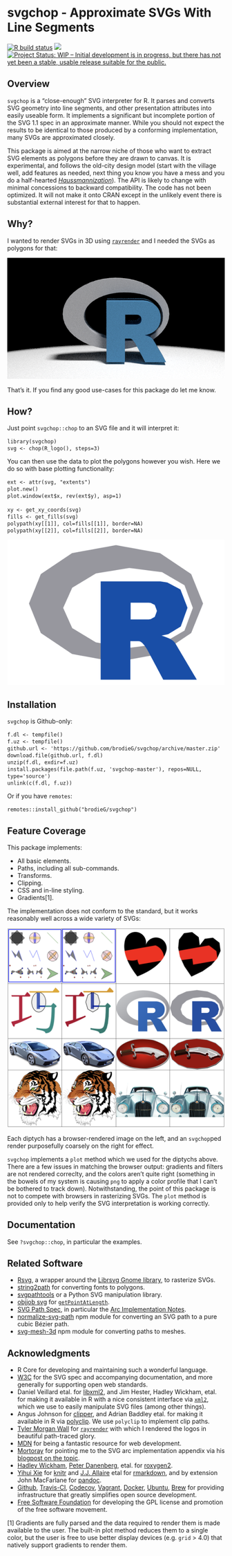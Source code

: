 <!-- README.md is generated from README.Rmd. Please edit that file

library(rmarkdown)
render('README.Rmd', output_format=md_document())
# render('README.Rmd', output_format=html_vignette())
-->
svgchop - Approximate SVGs With Line Segments
=============================================

<!-- badges: start -->
[![R build
status](https://github.com/brodieG/svgchop/workflows/R-CMD-check/badge.svg)](https://github.com/brodieG/svgchop/actions)
[![](https://codecov.io/github/brodieG/svgchop/coverage.svg?branch=master)](https://codecov.io/github/brodieG/svgchop?branch=master)
[![Project Status: WIP – Initial development is in progress, but there
has not yet been a stable, usable release suitable for the
public.](https://www.repostatus.org/badges/latest/wip.svg)](https://www.repostatus.org/#wip)
<!-- badges: end -->

Overview
--------

`svgchop` is a “close-enough” SVG interpreter for R. It parses and
converts SVG geometry into line segments, and other presentation
attributes into easily useable form. It implements a significant but
incomplete portion of the SVG 1.1 spec in an approximate manner. While
you should not expect the results to be identical to those produced by a
conforming implementation, many SVGs are approximated closely.

This package is aimed at the narrow niche of those who want to extract
SVG elements as polygons before they are drawn to canvas. It is
experimental, and follows the old-city design model (start with the
village well, add features as needed, next thing you know you have a
mess and you do a half-hearted
[*Haussmannization*](https://en.wikipedia.org/wiki/Haussmann%27s_renovation_of_Paris)).
The API is likely to change with minimal concessions to backward
compatibility. The code has not been optimized. It will not make it onto
CRAN except in the unlikely event there is substantial external interest
for that to happen.

Why?
----

I wanted to render SVGs in 3D using
[`rayrender`](https://cran.r-project.org/web/packages/rayrender/index.html)
and I needed the SVGs as polygons for that:

<img src=extra/r-3d.png alt="R Logo in 3D!" style='width: 650px;'/>

That’s it. If you find any good use-cases for this package do let me
know.

How?
----

Just point `svgchop::chop` to an SVG file and it will interpret it:

    library(svgchop)
    svg <- chop(R_logo(), steps=3)

You can then use the data to plot the polygons however you wish. Here we
do so with base plotting functionality:

    ext <- attr(svg, "extents")
    plot.new()
    plot.window(ext$x, rev(ext$y), asp=1)

    xy <- get_xy_coords(svg)
    fills <- get_fills(svg)
    polypath(xy[[1]], col=fills[[1]], border=NA)
    polypath(xy[[2]], col=fills[[2]], border=NA)

![](extra/figures/README-r-logo-1.png)

Installation
------------

`svgchop` is Github-only:

    f.dl <- tempfile()
    f.uz <- tempfile()
    github.url <- 'https://github.com/brodieG/svgchop/archive/master.zip'
    download.file(github.url, f.dl)
    unzip(f.dl, exdir=f.uz)
    install.packages(file.path(f.uz, 'svgchop-master'), repos=NULL, type='source')
    unlink(c(f.dl, f.uz))

Or if you have `remotes`:

    remotes::install_github("brodieG/svgchop")

Feature Coverage
----------------

This package implements:

-   All basic elements.
-   Paths, including all sub-commands.
-   Transforms.
-   Clipping.
-   CSS and in-line styling.
-   Gradients[1].

The implementation does not conform to the standard, but it works
reasonably well across a wide variety of SVGs:

<a href=extra/gallery.png style='text-decoration: none; color: inherit;'>
<img
  src=extra/gallery.png style='width: 650px;'
  alt="diptychs comparing SVGs to their svgchop counterparts"
/> </a>

Each diptych has a browser-rendered image on the left, and an
`svgchop`ped render purposefully coarsely on the right for effect.

`svgchop` implements a `plot` method which we used for the diptychs
above. There are a few issues in matching the browser output: gradients
and filters are not rendered correclty, and the colors aren’t quite
right (something in the bowels of my system is causing `png` to apply a
color profile that I can’t be bothered to track down). Notwithstanding,
the point of this package is not to compete with browsers in rasterizing
SVGs. The `plot` method is provided only to help verify the SVG
interpretation is working correctly.

Documentation
-------------

See `?svgchop::chop`, in particular the examples.

Related Software
----------------

-   [Rsvg](https://cran.r-project.org/package=rsvg), a wrapper around
    the [Librsvg Gnome library](https://developer.gnome.org/rsvg/), to
    rasterize SVGs.
-   [string2path](https://github.com/yutannihilation/string2path) for
    converting fonts to polygons.
-   [svgpathtools](https://github.com/mathandy/svgpathtools) or a Python
    SVG manipulation library.
-   [objjob svg](http://objjob.phrogz.net/svg/hierarchy) for
    [`getPointAtLength`](http://phrogz.net/svg/convert_path_to_polygon.xhtml).
-   [SVG Path Spec](https://www.w3.org/TR/SVG/paths.html), in particular
    the [Arc Implementation
    Notes](https://www.w3.org/TR/SVG11/implnote.html#ArcImplementationNotes).
-   [normalize-svg-path](https://github.com/jkroso/normalize-svg-path)
    npm module for converting an SVG path to a pure cubic Bézier path.
-   [svg-mesh-3d](https://github.com/mattdesl/svg-mesh-3d) npm module
    for converting paths to meshes.

Acknowledgments
---------------

-   R Core for developing and maintaining such a wonderful language.
-   [W3C](https://www.w3.org/) for the SVG spec and accompanying
    documentation, and more generally for supporting open web standards.
-   Daniel Veillard etal. for [libxml2](http://www.xmlsoft.org/), and
    Jim Hester, Hadley Wickham, etal. for making it available in R with
    a nice consistent interface via
    [`xml2`](https://cran.r-project.org/package=xml2), which we use to
    easily manipulate SVG files (among other things).
-   Angus Johnson for [clipper](http://angusj.com/delphi/clipper.php),
    and Adrian Baddley etal. for making it available in R via
    [polyclip](https://cran.r-project.org/package=polyclip). We use
    `polyclip` to implement clip paths.
-   [Tyler Morgan Wall](https://github.com/tylermorganwall/) for
    [`rayrender`](https://cran.r-project.org/web/packages/rayrender/index.html)
    with which I rendered the logos in beautiful path-traced glory.
-   [MDN](https://developer.mozilla.org/en-US/) for being a fantastic
    resource for web development.
-   [Mortoray](https://twitter.com/edaqa) for pointing me to the SVG arc
    implementation appendix via his [blogpost on the
    topic](https://mortoray.com/2017/02/16/rendering-an-svg-elliptical-arc-as-bezier-curves/).
-   [Hadley Wickham](https://github.com/hadley/), [Peter
    Danenberg](https://github.com/klutometis), etal. for
    [roxygen2](https://cran.r-project.org/package=roxygen2).
-   [Yihui Xie](https://github.com/yihui) for
    [knitr](https://cran.r-project.org/package=knitr) and [J.J.
    Allaire](https://github.com/jjallaire) etal for
    [rmarkdown](https://cran.r-project.org/package=rmarkdown), and by
    extension John MacFarlane for [pandoc](http://pandoc.org/).
-   [Github](https://github.com/), [Travis-CI](https://travis-ci.org/),
    [Codecov](https://codecov.io/),
    [Vagrant](https://www.vagrantup.com/),
    [Docker](https://www.docker.com/),
    [Ubuntu](https://www.ubuntu.com/), [Brew](https://brew.sh/) for
    providing infrastructure that greatly simplifies open source
    development.
-   [Free Software Foundation](http://fsf.org/) for developing the GPL
    license and promotion of the free software movement.

[1] Gradients are fully parsed and the data required to render them is
made available to the user. The built-in plot method reduces them to a
single color, but the user is free to use better display devices (e.g.
`grid` &gt; 4.0) that natively support gradients to render them.
